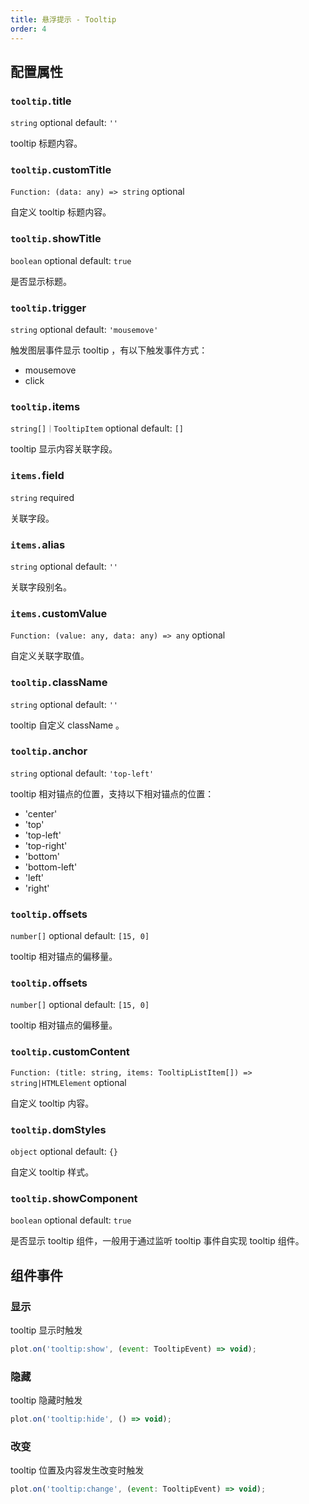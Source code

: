```yaml
---
title: 悬浮提示 - Tooltip
order: 4
---
```


## 配置属性

### `tooltip.`title

`string` optional default: `''`

tooltip 标题内容。

### `tooltip.`customTitle

`Function: (data: any) => string` optional

自定义 tooltip 标题内容。

### `tooltip.`showTitle

`boolean` optional default: `true`

是否显示标题。

### `tooltip.`trigger

`string` optional default: `'mousemove'`

触发图层事件显示 tooltip ，有以下触发事件方式：

- mousemove
- click

### `tooltip.`items

`string[]｜TooltipItem` optional default: `[]`

tooltip 显示内容关联字段。

### `items.`field

`string` required

关联字段。

### `items.`alias

`string` optional default: `''`

关联字段别名。

### `items.`customValue

`Function: (value: any, data: any) => any` optional

自定义关联字取值。

### `tooltip.`className

`string` optional default: `''`

tooltip 自定义 className 。

### `tooltip.`anchor

`string` optional default: `'top-left'`

tooltip 相对锚点的位置，支持以下相对锚点的位置：

- 'center'
- 'top'
- 'top-left'
- 'top-right'
- 'bottom'
- 'bottom-left'
- 'left'
- 'right'

### `tooltip.`offsets

`number[]` optional default: `[15, 0]`

tooltip 相对锚点的偏移量。

### `tooltip.`offsets

`number[]` optional default: `[15, 0]`

tooltip 相对锚点的偏移量。

### `tooltip.`customContent

`Function: (title: string, items: TooltipListItem[]) => string|HTMLElement` optional

自定义 tooltip 内容。

### `tooltip.`domStyles

`object` optional default: `{}`

自定义 tooltip 样式。

### `tooltip.`showComponent

`boolean` optional default: `true`

是否显示 tooltip 组件，一般用于通过监听 tooltip 事件自实现 tooltip 组件。

## 组件事件

### 显示

tooltip 显示时触发

```js
plot.on('tooltip:show', (event: TooltipEvent) => void);
```

### 隐藏

tooltip 隐藏时触发

```js
plot.on('tooltip:hide', () => void);
```

### 改变

tooltip 位置及内容发生改变时触发

```js
plot.on('tooltip:change', (event: TooltipEvent) => void);
```
